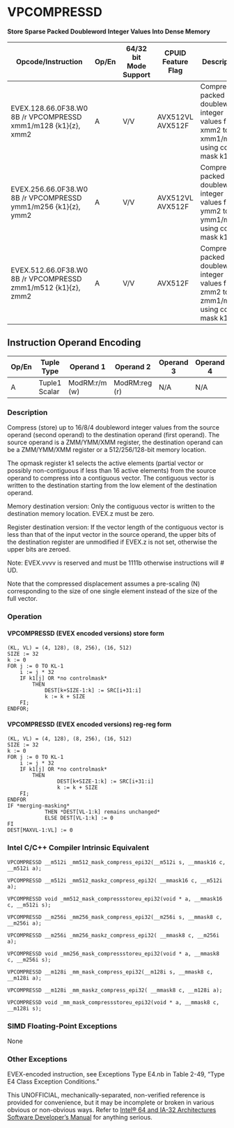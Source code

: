 # VPCOMPRESSD

**Store Sparse Packed Doubleword Integer Values Into Dense Memory**

| Opcode/Instruction                                            | Op/En | 64/32 bit Mode Support | CPUID Feature Flag | Description                                                                             |
| ------------------------------------------------------------- | ----- | ---------------------- | ------------------ | --------------------------------------------------------------------------------------- |
| EVEX.128.66.0F38.W0 8B /r VPCOMPRESSD xmm1/m128 {k1}{z}, xmm2 | A     | V/V                    | AVX512VL AVX512F   | Compress packed doubleword integer values from xmm2 to xmm1/m128 using control mask k1. |
| EVEX.256.66.0F38.W0 8B /r VPCOMPRESSD ymm1/m256 {k1}{z}, ymm2 | A     | V/V                    | AVX512VL AVX512F   | Compress packed doubleword integer values from ymm2 to ymm1/m256 using control mask k1. |
| EVEX.512.66.0F38.W0 8B /r VPCOMPRESSD zmm1/m512 {k1}{z}, zmm2 | A     | V/V                    | AVX512F            | Compress packed doubleword integer values from zmm2 to zmm1/m512 using control mask k1. |

## Instruction Operand Encoding

| Op/En | Tuple Type    | Operand 1     | Operand 2     | Operand 3 | Operand 4 |
| ----- | ------------- | ------------- | ------------- | --------- | --------- |
| A     | Tuple1 Scalar | ModRM:r/m (w) | ModRM:reg (r) | N/A       | N/A       |

### Description

Compress (store) up to 16/8/4 doubleword integer values from the source operand (second operand) to the destination operand (first operand). The source operand is a ZMM/YMM/XMM register, the destination operand can be a ZMM/YMM/XMM register or a 512/256/128-bit memory location.

The opmask register k1 selects the active elements (partial vector or possibly non-contiguous if less than 16 active elements) from the source operand to compress into a contiguous vector. The contiguous vector is written to the destination starting from the low element of the destination operand.

Memory destination version: Only the contiguous vector is written to the destination memory location. EVEX.z must be zero.

Register destination version: If the vector length of the contiguous vector is less than that of the input vector in the source operand, the upper bits of the destination register are unmodified if EVEX.z is not set, otherwise the upper bits are zeroed.

Note: EVEX.vvvv is reserved and must be 1111b otherwise instructions will #​​​UD.

Note that the compressed displacement assumes a pre-scaling (N) corresponding to the size of one single element instead of the size of the full vector.

### Operation

#### VPCOMPRESSD (EVEX encoded versions) store form

```
(KL, VL) = (4, 128), (8, 256), (16, 512)
SIZE := 32
k := 0
FOR j := 0 TO KL-1
    i := j * 32
    IF k1[j] OR *no controlmask*
        THEN
            DEST[k+SIZE-1:k] := SRC[i+31:i]
            k := k + SIZE
    FI;
ENDFOR;

```

#### VPCOMPRESSD (EVEX encoded versions) reg-reg form

```
(KL, VL) = (4, 128), (8, 256), (16, 512)
SIZE := 32
k := 0
FOR j := 0 TO KL-1
    i := j * 32
    IF k1[j] OR *no controlmask*
        THEN
                DEST[k+SIZE-1:k] := SRC[i+31:i]
                k := k + SIZE
    FI;
ENDFOR
IF *merging-masking*
            THEN *DEST[VL-1:k] remains unchanged*
            ELSE DEST[VL-1:k] := 0
FI
DEST[MAXVL-1:VL] := 0

```

### Intel C/C++ Compiler Intrinsic Equivalent

```
VPCOMPRESSD __m512i _mm512_mask_compress_epi32(__m512i s, __mmask16 c, __m512i a);

```

```
VPCOMPRESSD __m512i _mm512_maskz_compress_epi32( __mmask16 c, __m512i a);

```

```
VPCOMPRESSD void _mm512_mask_compressstoreu_epi32(void * a, __mmask16 c, __m512i s);

```

```
VPCOMPRESSD __m256i _mm256_mask_compress_epi32(__m256i s, __mmask8 c, __m256i a);

```

```
VPCOMPRESSD __m256i _mm256_maskz_compress_epi32( __mmask8 c, __m256i a);

```

```
VPCOMPRESSD void _mm256_mask_compressstoreu_epi32(void * a, __mmask8 c, __m256i s);

```

```
VPCOMPRESSD __m128i _mm_mask_compress_epi32(__m128i s, __mmask8 c, __m128i a);

```

```
VPCOMPRESSD __m128i _mm_maskz_compress_epi32( __mmask8 c, __m128i a);

```

```
VPCOMPRESSD void _mm_mask_compressstoreu_epi32(void * a, __mmask8 c, __m128i s);

```

### SIMD Floating-Point Exceptions

None

### Other Exceptions

EVEX-encoded instruction, see Exceptions Type E4.nb in Table 2-49, “Type E4 Class Exception Conditions.”

This UNOFFICIAL, mechanically-separated, non-verified reference is provided for convenience, but it may be
incomplete or broken in various obvious or non-obvious
ways. Refer to [Intel® 64 and IA-32 Architectures Software Developer’s Manual](https://software.intel.com/en-us/download/intel-64-and-ia-32-architectures-sdm-combined-volumes-1-2a-2b-2c-2d-3a-3b-3c-3d-and-4) for anything serious.
